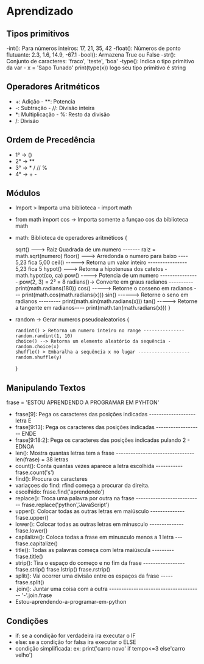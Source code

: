 # Aprendizado

## Tipos primitivos 

-int(): Para números inteiros: 17, 21, 35, 42
-float(): Números de ponto flutuante: 2.3, 1.6, 14.9, -67.1
-bool(): Armazena True ou False
-str(): Conjunto de caracteres:  'fraco', 'teste', 'boa'
-type(): Indica o tipo primitivo da var -  x = 'Sapo Tunado'   print(type(x)) logo seu tipo primitivo é string

## Operadores Aritméticos

- +: Adição              - **: Potencia
- -: Subtração           - //: Divisão inteira
- *: Multiplicação       - %: Resto da divisão
- /: Divisão

 ## Ordem de Precedência

- 1° -> ()
- 2° -> **
- 3° -> *  /  //  %
- 4° -> +  -

## Módulos 

- Import > Importa uma biblioteca - import math
- from math import cos -> Importa somente a funçao cos da biblioteca math
- math: Biblioteca de operadores aritméticos {

     sqrt()  ---> Raiz Quadrada de um numero ------- raiz = math.sqrt(numero)
     floor() ---> Arredonda o numero para baixo ---- 5,23 fica 5,00
     ceil() -----> Retorna um valor inteiro ---------------- 5,23 fica 5
     hypot() ---> Retorna a hipotenusa dos catetos - math.hypot(co, ca)
     pow() ----> Potencia de um numero ---------------- pow(2, 3) = 2³ = 8
     radians()-> Converte em graus radianos ---------- print(math.radians(180))
     cos() -----> Retorne o cosseno em radianos --- print(math.cos(math.radians(x)))
     sin() ------> Retorne o seno em radianos --------- print(math.sin(math.radians(x)))
     tan() -----> Retorne a tangente em radianos---- print(math.tan(math.radians(x)))
  }

- random -> Gerar numeros pseudoaleatorios {

      randint() > Retorna um numero inteiro no range --------------- random.randint(1, 10)
      choice() --> Retorna um elemento aleatório da sequência - random.choice(x)
      shuffle() > Embaralha a sequência x no lugar ------------------- random.shuffle(y)
  }

## Manipulando Textos 

  frase = 'ESTOU APRENDENDO A PROGRAMAR EM PYHTON'

- frase[9]: Pega os caracteres das posições indicadas ------------------- letra E
- frase[9:13]: Pega os caracteres das posições indicadas ------------------- ENDE
- frase[9:18:2]: Pega os caracteres das posições indicadas pulando 2 - EDNOA
- len(): Mostra quantas letras tem a frase -------------------------------- len(frase) = 38 letras
- count(): Conta quantas vezes aparece a letra escolhida ----------- frase.count('s')
- find(): Procura os caracteres 
- variaçoes do find: rfind começa a procurar da direita.
- escolhido: frase.find('aprendendo')
- replace(): Troca uma palavra por outra na frase --------------------------- frase.replace('python','JavaScript')
- upper(): Colocar todas as outras letras em maiúsculo -------------- frase.upper()
- lower(): Colocar todas as outras letras em minusculo -------------- frase.lower()
- capilalize(): Coloca todas a frase em minusculo menos a 1 letra --- frase.capitalize()
- title(): Todas as palavras começa com letra maiúscula --------- frase.title()
- strip(): Tira o espaço do começo e no fim da frase ----------------- frase.strip()  frase.lstrip()  frase.rstrip()
- split(): Vai ocorrer uma divisão entre os espaços da frase ----- frase.split()
- .join(): Juntar uma coisa com a outra -------------------------------------- '-'.join.frase
- Estou-aprendendo-a-programar-em-python 

## Condições
- if: se a condição for verdadeira ira executar o IF
- else: se a condição for falsa ira executar o ELSE
- condição simplificada: ex: print('carro novo' if tempo<=3 else'carro velho')